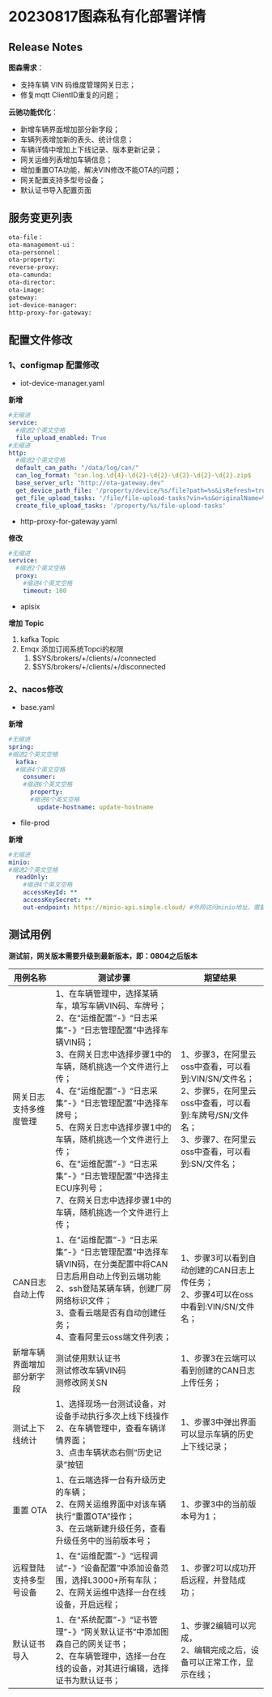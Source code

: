  #  20230817图森私有化部署详情



## Release Notes

**图森需求**：

- 支持车辆 VIN 码维度管理网关日志；
- 修复mqtt ClientID重复的问题；

**云驰功能优化**：

* 新增车辆界面增加部分新字段；
* 车辆列表增加新的表头、统计信息；
* 车辆详情中增加上下线记录、版本更新记录；
* 网关运维列表增加车辆信息；
* 增加重置OTA功能，解决VIN修改不能OTA的问题；
* 网关配置支持多型号设备；
* 默认证书导入配置页面

## 服务变更列表

```html
ota-file：
ota-management-ui：
ota-personnel：
ota-property:
reverse-proxy:
ota-camunda:
ota-director:
ota-image:
gateway:
iot-device-manager:
http-proxy-for-gateway:
```

## 配置文件修改

### 1、configmap 配置修改

* iot-device-manager.yaml

**新增**

```yaml
#无缩进
service:
  #缩进2个英文空格
  file_upload_enabled: True
#无缩进
http:
  #缩进2个英文空格
  default_can_path: "/data/log/can/"
  can_log_format: ^can.log.\d{4}-\d{2}-\d{2}-\d{2}-\d{2}-\d{2}.zip$
  base_server_url: "http://ota-gateway.dev"
  get_device_path_file: '/property/device/%s/file?path=%s&isRefresh=true&logType=CAN 日志'
  get_file_upload_tasks: '/file/file-upload-tasks?vin=%s&originalName=%s&logType=CAN 日志&status=success,fail'
  create_file_upload_tasks: '/property/%s/file-upload-tasks'

```

* http-proxy-for-gateway.yaml

**修改**

```yaml
#无缩进
service:
  #缩进2个英文空格
  proxy:
    #缩进4个英文空格
    timeout: 100
```

* apisix

**增加** **Topic** 

1. kafka Topic
2. Emqx 添加订阅系统Topci的权限
   1. $SYS/brokers/+/clients/+/connected
   2. $SYS/brokers/+/clients/+/disconnected





### 2、nacos修改

* base.yaml

**新增**

```yaml
#无缩进
spring:
#缩进2个英文空格
  kafka:
  #缩进4个英文空格
    consumer:
    #缩进6个英文空格
      property:
      #缩进8个英文空格
        update-hostname: update-hostname
```

* file-prod

**新增**

```yaml
#无缩进
minio:
#缩进2个英文空格
  readOnly:
    #缩进4个英文空格
    accessKeyId: **
    accessKeySecret: **
    out-endpoint: https://minio-api.simple.cloud/ #外网访问minio地址，需要根据实际修改
```



## 测试用例

**测试前，网关版本需要升级到最新版本，即：0804之后版本**

| 用例名称                   | 测试步骤                                                     | 期望结果                                                     |
| -------------------------- | ------------------------------------------------------------ | ------------------------------------------------------------ |
| 网关日志支持多维度管理     | 1、在车辆管理中，选择某辆车，填写车辆VIN码、车牌号；<br />2、在“运维配置”-》“日志采集”-》“日志管理配置”中选择车辆VIN码；<br />3、在网关日志中选择步骤1中的车辆，随机挑选一个文件进行上传；<br />4、在“运维配置”-》“日志采集”-》“日志管理配置”中选择车牌号；<br />5、在网关日志中选择步骤1中的车辆，随机挑选一个文件进行上传；<br />6、在“运维配置”-》“日志采集”-》“日志管理配置”中选择主ECU序列号；<br />7、在网关日志中选择步骤1中的车辆，随机挑选一个文件进行上传；<br /> | 1、步骤3，在阿里云oss中查看，可以看到:VIN/SN/文件名；     <br />2、步骤5，在阿里云oss中查看，可以看到:车牌号/SN/文件名；  <br />3、步骤7、在阿里云oss中查看，可以看到:SN/文件名； |
| CAN日志自动上传            | 1、在“运维配置”-》“日志采集”-》“日志管理配置”中选择车辆VIN码，在分类配置中将CAN日志启用自动上传到云端功能<br />2、ssh登陆某辆车辆，创建厂房网络标识文件；<br />3、查看云端是否有自动创建任务；<br />4、查看阿里云oss端文件列表； | 1、步骤3可以看到自动创建的CAN日志上传任务；<br />2、步骤4可以在oss中看到:VIN/SN/文件名； |
| 新增车辆界面增加部分新字段 | 测试使用默认证书<br />测试修改车辆VIN码<br />测修改网关SN    | 1、步骤3在云端可以看到创建的CAN日志上传任务；                |
| 测试上下线统计             | 1、选择现场一台测试设备，对设备手动执行多次上线下线操作<br />2、在车辆管理中，查看车辆详情界面；<br />3、点击车辆状态右侧“历史记录”按钮 | 1、步骤3中弹出界面可以显示车辆的历史上下线记录；             |
| 重置 OTA                   | 1、在云端选择一台有升级历史的车辆；<br />2、在网关运维界面中对该车辆执行“重置OTA”操作；<br />3、在云端新建升级任务，查看升级任务中的当前版本号； | 1、步骤3中的当前版本号为1；                                  |
| 远程登陆支持多型号设备     | 1、在“运维配置”-》“远程调试”-》“设备配置”中添加设备范围，选择L3000+所有车队；<br />2、在网关运维中选择一台在线设备，开启远程； | 1、步骤2可以成功开启远程，并登陆成功；                       |
| 默认证书导入               | 1、在“系统配置”-》“证书管理”-》“网关默认证书”中添加图森自己的网关证书；<br />2、在车辆管理中，选择一台在线的设备，对其进行编辑，选择证书为默认证书；<br /> | 1、步骤2编辑可以完成，<br />2、编辑完成之后，设备可以正常工作，显示在线； |
